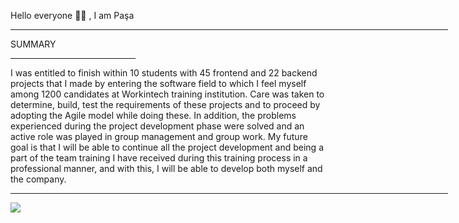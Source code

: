 Hello everyone 👋🏻 , I am Paşa

<hr width="700"/>

SUMMARY
<hr width="200"/>
I was entitled to finish within 10 students with 45 frontend and 22 backend projects that I made by entering the software field to which I feel myself among 1200 candidates at Workintech training institution. Care was taken to determine, build, test the requirements of these projects and to proceed by adopting the Agile model while doing these. In addition, the problems experienced during the project development phase were solved and an active role was played in group management and group work. My future goal is that I will be able to continue all the project development and being a part of the team training I have received during this training process in a professional manner, and with this, I will be able to develop both myself and the company.  

<hr  width="700"/>

<div display="flex";justifyContent="center.">

![](https://github-readme-streak-stats.herokuapp.com/?user=pasaismihan&theme=swift&border_radius=11.8&card_width=700)<br/>


</div>
